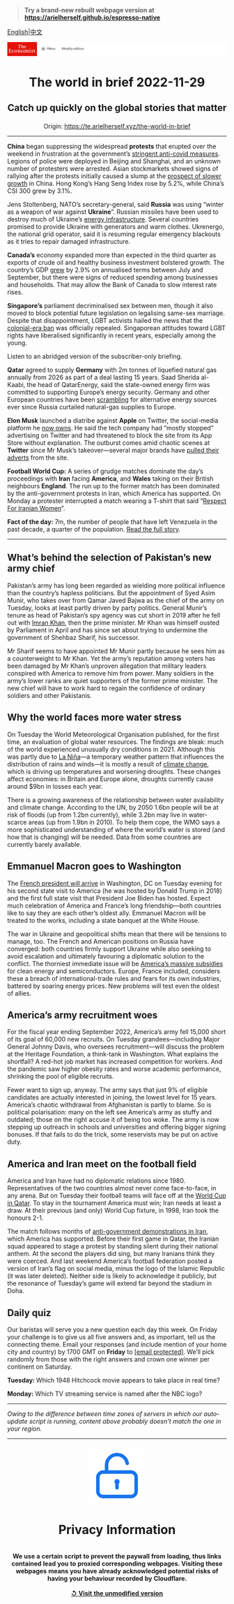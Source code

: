 > **Try a brand-new rebuilt webpage version at https://arielherself.github.io/espresso-native**

[English](https://github.com/arielherself/espresso/blob/main/README.md)|[中文](https://github-com.translate.goog/arielherself/espresso/blob/main/README.md?_x_tr_sl=en&_x_tr_tl=zh-CN&_x_tr_hl=zh-CN&_x_tr_pto=wapp)



![The Economist](menubar.png)

# <p align="center">The world in brief 2022-11-29</p>

## <p align="center">Catch up quickly on the global stories that matter</p>

<p align="center">Origin: <a href="https://te.arielherself.xyz/the-world-in-brief">https://te.arielherself.xyz/the-world-in-brief</a><hr>

<strong>China</strong> began suppressing the widespread <strong>protests</strong> that erupted over the weekend in frustration at the government’s [stringent anti-covid measures](https://te.arielherself.xyz/china/2022/11/27/unrest-breaks-out-across-china-as-frustration-at-lockdowns-grows). Legions of police were deployed in Beijing and Shanghai, and an unknown number of protesters were arrested. Asian stockmarkets showed signs of rallying after the protests initially caused a slump at the [prospect of slower growth](https://te.arielherself.xyz/finance-and-economics/2022/11/28/chinas-economy-cannot-bear-much-more-zero-covid) in China. Hong Kong’s Hang Seng Index rose by 5.2%, while China’s CSI 300 grew by 3.1%. 

Jens Stoltenberg, NATO’s secretary-general, said <strong>Russia</strong> was using “winter as a weapon of war against <strong>Ukraine</strong>”. Russian missiles have been used to destroy much of Ukraine’s [energy infrastructure](https://te.arielherself.xyz/europe/2022/11/23/in-ukraine-living-as-normal-is-an-act-of-defiance). Several countries promised to provide Ukraine with generators and warm clothes. Ukrenergo, the national grid operator, said it is resuming regular emergency blackouts as it tries to repair damaged infrastructure.

<strong>Canada’s</strong> economy expanded more than expected in the third quarter as exports of crude oil and healthy business investment bolstered growth. The country’s GDP [grew](https://te.arielherself.xyz/the-americas/2022/04/16/canadas-liberal-government-tries-to-boost-the-economy) by 2.9% on annualised terms between July and September, but there were signs of reduced spending among businesses and households. That may allow the Bank of Canada to slow interest rate rises. 

<strong>Singapore’s</strong> parliament decriminalised sex between men, though it also moved to block potential future legislation on legalising same-sex marriage. Despite that disappointment, LGBT activists hailed the news that the [colonial-era ban](https://te.arielherself.xyz/asia/2022/03/05/singapores-high-court-retains-an-anti-gay-law) was officially repealed. Singaporean attitudes toward LGBT rights have liberalised significantly in recent years, especially among the young.

Listen to an abridged version of the subscriber-only briefing.

<strong>Qatar</strong> agreed to supply <strong>Germany</strong> with 2m tonnes of liquefied natural gas annually from 2026 as part of a deal lasting 15 years. Saad Sherida al-Kaabi, the head of QatarEnergy, said the state-owned energy firm was committed to supporting Europe’s energy security. Germany and other European countries have been [scrambling](https://te.arielherself.xyz/briefing/2022/11/24/the-costs-and-consequences-of-europes-energy-crisis-are-growing) for alternative energy sources ever since Russia curtailed natural-gas supplies to Europe. 

<strong>Elon Musk</strong> launched a diatribe against <strong>Apple</strong> on Twitter, the social-media platform he [now owns](https://te.arielherself.xyz/business/2022/10/28/elon-musk-buys-twitter-at-last). He said the tech company had “mostly stopped” advertising on Twitter and had threatened to block the site from its App Store without explanation. The outburst comes amid chaotic scenes at <strong>Twitter</strong> since Mr Musk’s takeover—several major brands have [pulled their adverts](https://te.arielherself.xyz/business/2022/11/03/will-people-pay-8-a-month-for-twitter) from the site. 

<strong>Football World Cup:</strong> A series of grudge matches dominate the day’s proceedings with <strong>Iran</strong> facing <strong>America</strong>, and <strong>Wales</strong> taking on their British neighbours <strong>England</strong>. The run up to the former match has been dominated by the anti-government protests in Iran, which America has supported. On Monday a protester interrupted a match wearing a T-shirt that said “[Respect For Iranian Women](https://te.arielherself.xyz/middle-east-and-africa/2022/10/12/despite-lethal-repression-irans-protests-continue)”. 

<strong>Fact of the day:</strong> 7m, the number of people that have left Venezuela in the past decade, a quarter of the population. [Read the full story](https://te.arielherself.xyz/the-americas/2022/11/27/president-joe-biden-starts-to-lift-sanctions-on-venezuela).

----------

## What’s behind the selection of Pakistan’s new army chief

Pakistan’s army has long been regarded as wielding more political influence than the country’s hapless politicians. But the appointment of Syed Asim Munir, who takes over from Qamar Javed Bajwa as the chief of the army on Tuesday, looks at least partly driven by party politics. General Munir’s tenure as head of Pakistan’s spy agency was cut short in 2019 after he fell out with [Imran Khan](https://te.arielherself.xyz/asia/2022/11/03/imran-khan-pakistans-ex-prime-minister-survives-an-attempt-on-his-life), then the prime minister. Mr Khan was himself ousted by Parliament in April and has since set about trying to undermine the government of Shehbaz Sharif, his successor.

Mr Sharif seems to have appointed Mr Munir partly because he sees him as a counterweight to Mr Khan. Yet the army’s reputation among voters has been damaged by Mr Khan’s unproven allegation that military leaders conspired with America to remove him from power. Many soldiers in the army’s lower ranks are quiet supporters of the former prime minister. The new chief will have to work hard to regain the confidence of ordinary soldiers and other Pakistanis. 

## Why the world faces more water stress

On Tuesday the World Meteorological Organisation published, for the first time, an evaluation of global water resources. The findings are bleak: much of the world experienced unusually dry conditions in 2021. Although this was partly due to [La Niña](https://te.arielherself.xyz/interactive/the-world-ahead/2022/11/18/the-weather-system-that-influences-the-world)—a temporary weather pattern that influences the distribution of rains and winds—it is mostly a result of [climate change](https://te.arielherself.xyz/international/2022/11/20/a-new-un-fund-for-loss-and-damage-emerges-from-cop27), which is driving up temperatures and worsening droughts. These changes affect economies: in Britain and Europe alone, droughts currently cause around $9bn in losses each year.

There is a growing awareness of the relationship between water availability and climate change. According to the UN, by 2050 1.6bn people will be at risk of floods (up from 1.2bn currently), while 3.2bn may live in water-scarce areas (up from 1.9bn in 2010). To help them cope, the WMO says a more sophisticated understanding of where the world’s water is stored (and how that is changing) will be needed. Data from some countries are currently barely available.   


## Emmanuel Macron goes to Washington

The [French president will arrive](https://te.arielherself.xyz/europe/2022/11/24/on-a-visit-to-america-frances-president-will-confront-new-problems) in Washington, DC on Tuesday evening for his second state visit to America (he was hosted by Donald Trump in 2018) and the first full state visit that President Joe Biden has hosted. Expect much celebration of America and France’s long friendship—both countries like to say they are each other’s oldest ally. Emmanuel Macron will be treated to the works, including a state banquet at the White House.

The war in Ukraine and geopolitical shifts mean that there will be tensions to manage, too. The French and American positions on Russia have converged: both countries firmly support Ukraine while also seeking to avoid escalation and ultimately favouring a diplomatic solution to the conflict. The thorniest immediate issue will be [America’s massive subsidies](https://te.arielherself.xyz/briefing/2022/10/27/joe-biden-attempts-the-biggest-overhaul-of-americas-economy-in-decades) for clean energy and semiconductors. Europe, France included, considers these a breach of international-trade rules and fears for its own industries, battered by soaring energy prices. New problems will test even the oldest of allies.

## America’s army recruitment woes

For the fiscal year ending September 2022, America’s army fell 15,000 short of its goal of 60,000 new recruits. On Tuesday grandees—including Major General Johnny Davis, who oversees recruitment—will discuss the problem at the Heritage Foundation, a think-tank in Washington. What explains the shortfall? A red-hot job market has increased competition for workers. And the pandemic saw higher obesity rates and worse academic performance, shrinking the pool of eligible recruits.  


Fewer want to sign up, anyway. The army says that just 9% of eligible candidates are actually interested in joining, the lowest level for 15 years. America’s chaotic withdrawal from Afghanistan is partly to blame. So is political polarisation: many on the left see America’s army as stuffy and outdated; those on the right accuse it of being too woke. The army is now stepping up outreach in schools and universities and offering bigger signing bonuses. If that fails to do the trick, some reservists may be put on active duty.

## America and Iran meet on the football field

America and Iran have had no diplomatic relations since 1980. Representatives of the two countries almost never come face-to-face, in any arena. But on Tuesday their football teams will face off at the [World Cup in Qatar](https://te.arielherself.xyz/international/2022/11/17/the-qatar-world-cup-shows-how-football-is-changing). To stay in the tournament America must win; Iran needs at least a draw. At their previous (and only) World Cup fixture, in 1998, Iran took the honours 2-1.

The match follows months of [anti-government demonstrations in Iran](https://te.arielherself.xyz/middle-east-and-africa/2022/11/24/while-irans-turmoil-persists-jitters-spread-through-the-region), which America has supported. Before their first game in Qatar, the Iranian squad appeared to stage a protest by standing silent during their national anthem. At the second the players did sing, but many Iranians think they were coerced. And last weekend America’s football federation posted a version of Iran’s flag on social media, minus the logo of the Islamic Republic (it was later deleted). Neither side is likely to acknowledge it publicly, but the resonance of Tuesday’s game will extend far beyond the stadium in Doha. 

## Daily quiz

Our baristas will serve you a new question each day this week. On Friday your challenge is to give us all five answers and, as important, tell us the connecting theme. Email your responses (and include mention of your home city and country) by 1700 GMT on <strong>Friday</strong> to [<span class="__cf_email__" data-cfemail="29785c40536c5a595b4c5a5a46694c4a46474644405a5d074a4644">[email&#160;protected]</span>](https://te.arielherself.xyz/cdn-cgi/l/email-protection#7a2b0f13003f090a081f0909153a1f191514151713090e54191517). We’ll pick randomly from those with the right answers and crown one winner per continent on Saturday.

<strong>Tuesday: </strong>Which 1948 Hitchcock movie appears to take place in real time?  
  
<strong>Monday:</strong> Which TV streaming service is named after the NBC logo?

----------

*Owing to the difference between time zones of servers in which our auto-update script is running, content above probably doesn't match the one in your region.*

|<br><div align="center"><img src="unlock.png" /><h1>Privacy Information</h1></div></br>We use a certain script to prevent the paywall from loading, thus links contained lead you to proxied corresponding webpages. Visiting these webpages means you have already acknowledged potential risks of having your behaviour recorded by Cloudflare.<br><br>[&#x21BA; Visit the unmodified version](README.raw.md)<br><br>|
|-----|
